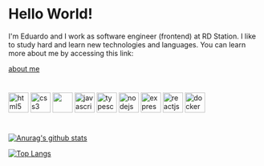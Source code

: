 # Hello World!

I'm Eduardo and I work as software engineer (frontend) at RD Station. I like to study hard and learn new technologies and languages. You can learn more about me by accessing this link:

[about me](https://juniper-gallium-105.notion.site/My-Workspace-7f732c00fa0f441d8aa23e5ec7ba1b40)

#

<div style="display: inline-block;">
  <img alt="html5" src="https://cdn.jsdelivr.net/gh/devicons/devicon/icons/html5/html5-original.svg" heigth="40" width="40" />
  <img alt="css3" src="https://cdn.jsdelivr.net/gh/devicons/devicon/icons/css3/css3-original.svg" heigth="40" width="40" />
  <img alt-"sass" src="https://cdn.jsdelivr.net/gh/devicons/devicon/icons/sass/sass-original.svg" heigth="40" width="40" />
  <img alt="javascript" src="https://cdn.jsdelivr.net/gh/devicons/devicon/icons/javascript/javascript-original.svg" heigth="40" width="40" />
  <img alt="typescript" src="https://cdn.jsdelivr.net/gh/devicons/devicon/icons/typescript/typescript-original.svg" heigth="40" width="40" />
  <img alt="nodejs" src="https://cdn.jsdelivr.net/gh/devicons/devicon/icons/nodejs/nodejs-original.svg" heigth="40" width="40" />
  <img alt="express" src="https://cdn.jsdelivr.net/gh/devicons/devicon/icons/express/express-original.svg" heigth="40" width="40"  />
  <img alt="reactjs" src="https://cdn.jsdelivr.net/gh/devicons/devicon/icons/react/react-original.svg" heigth="40" width="40" />
  <img alt="docker" src="https://cdn.jsdelivr.net/gh/devicons/devicon/icons/docker/docker-original.svg" heigth="40" width="40" />
</div>


#

[![Anurag's github stats](https://github-readme-stats.vercel.app/api?username=eduahcb&include_all_commits=true&count_private=true&show_icons=true&theme=synthwave)](https://github.com/anuraghazra/github-readme-stats)

[![Top Langs](https://github-readme-stats.vercel.app/api/top-langs/?username=eduahcb&layout=compact&show_icons=true&theme=synthwave)](https://github.com/anuraghazra/github-readme-stats)
